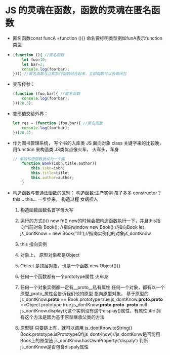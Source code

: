 # JS 的灵魂在函数，函数的灵魂在匿名函数
- 匿名函数const funcA =function (){} 命名要标明类型例如funA表示function类型
-   ```js
    (function (){ //匿名函数
        let foo=10;
        let bar=2;
        console.log(foo*bar);
    })();//匿名函数与立即执行函数结合起来，立即函数可以去做闭包
    ```
- 变形传参：
    ```js
    (function (foo,bar){ //匿名函数
        console.log(foo*bar);
    })(20,3);
    ```
- 变形值交给外界：
    ```js
    let res = (function (foo,bar){ //匿名函数
        console.log(foo*bar);
    })(20,3);
    ```


- 作为图书管理系统， 写个书的入库类
    JS 面向对象 class 关键字来的比较晚， 用function 来构造类
    JS类优点像火车， 火车头，车身
    ```js
    // 单独构造函数就成为一个类
        function Book(isbn,title,author){
            this.isbn=isbn;
            this.title=title;
            this.author=author;
        }
    ```
- 构造函数与普通法函数的区别：
    构造函数:生产实例  孩子多多 constructor？
    this...
    this...
    一步步来， 构造过程 女娲捏人
    1. 构造函数函数名首字母大写
    2. 运行的方式()() new fn()
    new的时候会把构造函数执行一下，并且this指向当前对象
    Book(); //指向window
    new Book();//指向Book
    let js_dontKnow = new Book('111');//指向实例化的对象js_dontKnow
    3. this 指向实例
    4. 对象上， 原型对象都是Object
    5. Obiect 是顶层对象，也是一个函数 new Object(){}
    6. 任何一个函数都有一个prototype属性 火车身
    7. 任何一个对象实例都一定有__proto__私有属性 任何一个对象，都有以一个原型_proto_属性会告诉我们他的原型
        指向原型对象， 基于原型的
        js_dontKnow.__proto__ == Book.prototype
            true
        js_dontKnow.__proto__.__proto__ ==Object.prototype
            true
        js_dontKnow.__proto__.__proto__ .__proto__
            null
        js_dontKnow.display();这个实例没有这个display()属性，有属性title
            拥有这个方法是因为基于原型继承父类的方法
       
    8. 原型链    只要链上有，就可以调用 js_dontKnow.toString()
        Book.prototype.isPrototypeOf(js_dontKnow)//js_dontKonw是否能用Book上的原型链
        js_dontKnow.hasOwnProperty('dispaly')  判断js_dontKnow是否包含dispaly属性